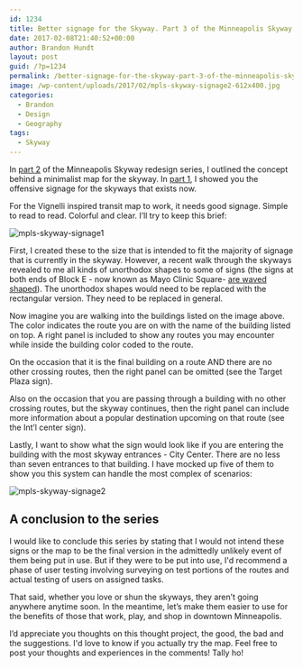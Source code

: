 ```yaml
---
id: 1234
title: Better signage for the Skyway. Part 3 of the Minneapolis Skyway redesign.
date: 2017-02-08T21:40:52+00:00
author: Brandon Hundt
layout: post
guid: /?p=1234
permalink: /better-signage-for-the-skyway-part-3-of-the-minneapolis-skyway-redesign/
image: /wp-content/uploads/2017/02/mpls-skyway-signage2-612x400.jpg
categories:
  - Brandon
  - Design
  - Geography
tags:
  - Skyway
---
```

In [part 2](/make-the-skyway-map-great-for-the-first-time-part-2-of-the-minneapolis-skyway-redesign-project) of the Minneapolis Skyway redesign series, I outlined the concept behind a minimalist map for the skyway. In [part 1](/the-lovehate-relationship-of-minneapolis-to-its-skyway-part-1-of-the-minneapolis-skyway-redesign), I showed you the offensive signage for the skyways that exists now.<!--more-->

For the Vignelli inspired transit map to work, it needs good signage. Simple to read to read. Colorful and clear. I’ll try to keep this brief:

<img class="aligncenter size-full wp-image-1225" src="/wp-content/uploads/2017/02/mpls-skyway-signage1.jpg" alt="mpls-skyway-signage1" width="612" height="466" srcset="/wp-content/uploads/2017/02/mpls-skyway-signage1.jpg 612w, /wp-content/uploads/2017/02/mpls-skyway-signage1-300x228.jpg 300w" sizes="(max-width: 612px) 100vw, 612px" />

First, I created these to the size that is intended to fit the majority of signage that is currently in the skyway. However, a recent walk through the skyways revealed to me all kinds of unorthodox shapes to some of signs (the signs at both ends of Block E - now known as Mayo Clinic Square- [are waved shaped](/wp-content/uploads/2017/02/20170216_143218.jpg)). The unorthodox shapes would need to be replaced with the rectangular version. They need to be replaced in general.

Now imagine you are walking into the buildings listed on the image above. The color indicates the route you are on with the name of the building listed on top. A right panel is included to show any routes you may encounter while inside the building color coded to the route.

On the occasion that it is the final building on a route AND there are no other crossing routes, then the right panel can be omitted (see the Target Plaza sign).

Also on the occasion that you are passing through a building with no other crossing routes, but the skyway continues, then the right panel can include more information about a popular destination upcoming on that route (see the Int’l center sign).

Lastly, I want to show what the sign would look like if you are entering the building with the most skyway entrances - City Center. There are no less than seven entrances to that building. I have mocked up five of them to show you this system can handle the most complex of scenarios:

<img class="aligncenter size-full wp-image-1226" src="/wp-content/uploads/2017/02/mpls-skyway-signage2.jpg" alt="mpls-skyway-signage2" width="612" height="626" srcset="/wp-content/uploads/2017/02/mpls-skyway-signage2.jpg 612w, /wp-content/uploads/2017/02/mpls-skyway-signage2-293x300.jpg 293w" sizes="(max-width: 612px) 100vw, 612px" />

## A conclusion to the series

I would like to conclude this series by stating that I would not intend these signs or the map to be the final version in the admittedly unlikely event of them being put in use. But if they were to be put into use, I'd recommend a phase of user testing involving surveying on test portions of the routes and actual testing of users on assigned tasks.

That said, whether you love or shun the skyways, they aren’t going anywhere anytime soon. In the meantime, let’s make them easier to use for the benefits of those that work, play, and shop in downtown Minneapolis.

I’d appreciate you thoughts on this thought project, the good, the bad and the suggestions. I'd love to know if you actually try the map. Feel free to post your thoughts and experiences in the comments! Tally ho!
